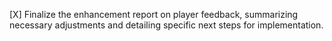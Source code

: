 [X] Finalize the enhancement report on player feedback, summarizing necessary adjustments and detailing specific next steps for implementation.